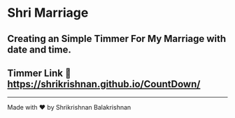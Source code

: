 # Shri Marriage
Creating an Simple Timmer For My Marriage with date and time. 
--- 
## Timmer Link :link:  https://shrikrishnan.github.io/CountDown/
---
Made with :heart: by Shrikrishnan Balakrishnan
